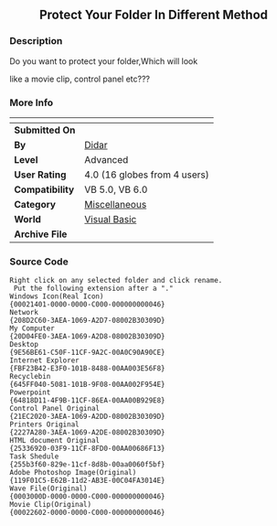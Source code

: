 ﻿<div align="center">

## Protect Your Folder In Different Method


</div>

### Description

Do you want to protect your folder,Which will look

like a movie clip, control panel etc???
 
### More Info
 


<span>             |<span>
---                |---
**Submitted On**   |
**By**             |[Didar](https://github.com/Planet-Source-Code/PSCIndex/blob/master/ByAuthor/didar.md)
**Level**          |Advanced
**User Rating**    |4.0 (16 globes from 4 users)
**Compatibility**  |VB 5\.0, VB 6\.0
**Category**       |[Miscellaneous](https://github.com/Planet-Source-Code/PSCIndex/blob/master/ByCategory/miscellaneous__1-1.md)
**World**          |[Visual Basic](https://github.com/Planet-Source-Code/PSCIndex/blob/master/ByWorld/visual-basic.md)
**Archive File**   |[](https://github.com/Planet-Source-Code/didar-protect-your-folder-in-different-method__1-25176/archive/master.zip)





### Source Code

```
Right click on any selected folder and click rename.
 Put the following extension after a "."
Windows Icon(Real Icon)
{00021401-0000-0000-C000-000000000046}
Network
{208D2C60-3AEA-1069-A2D7-08002B30309D}
My Computer
{20D04FE0-3AEA-1069-A2D8-08002B30309D}
Desktop
{9E56BE61-C50F-11CF-9A2C-00A0C90A90CE}
Internet Explorer
{FBF23B42-E3F0-101B-8488-00AA003E56F8}
Recyclebin
{645FF040-5081-101B-9F08-00AA002F954E}
Powerpoint
{64818D11-4F9B-11CF-86EA-00AA00B929E8}
Control Panel Original
{21EC2020-3AEA-1069-A2DD-08002B30309D}
Printers Original
{2227A280-3AEA-1069-A2DE-08002B30309D}
HTML document Original
{25336920-03F9-11CF-8FD0-00AA00686F13}
Task Shedule
{255b3f60-829e-11cf-8d8b-00aa0060f5bf}
Adobe Photoshop Image(Original)
{119F01C5-E62B-11d2-AB3E-00C04FA3014E}
Wave File(Original)
{0003000D-0000-0000-C000-000000000046}
Movie Clip(Original)
{00022602-0000-0000-C000-000000000046}
```

